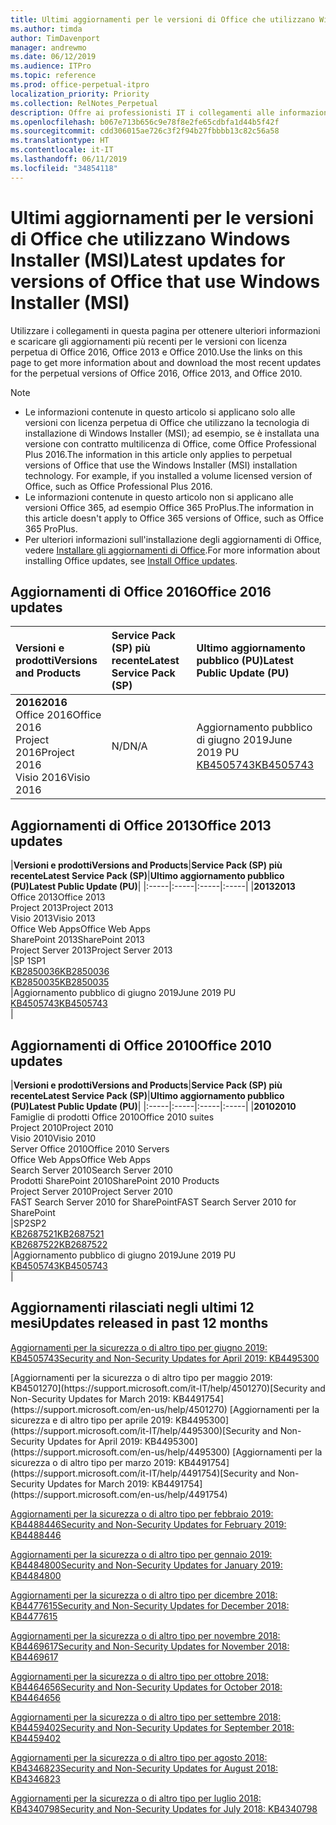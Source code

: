 ```yaml
---
title: Ultimi aggiornamenti per le versioni di Office che utilizzano Windows Installer (MSI)
ms.author: timda
author: TimDavenport
manager: andrewmo
ms.date: 06/12/2019
ms.audience: ITPro
ms.topic: reference
ms.prod: office-perpetual-itpro
localization_priority: Priority
ms.collection: RelNotes_Perpetual
description: Offre ai professionisti IT i collegamenti alle informazioni sugli aggiornamenti più recenti delle versioni con licenza perpetua di Office 2016, Office 2013 e Office 2010
ms.openlocfilehash: b067e713b656c9e78f8e2fe65cdbfa1d44b5f42f
ms.sourcegitcommit: cdd306015ae726c3f2f94b27fbbbb13c82c56a58
ms.translationtype: HT
ms.contentlocale: it-IT
ms.lasthandoff: 06/11/2019
ms.locfileid: "34854118"
---
```

# <a name="latest-updates-for-versions-of-office-that-use-windows-installer-msi"></a><span data-ttu-id="554ca-103">Ultimi aggiornamenti per le versioni di Office che utilizzano Windows Installer (MSI)</span><span class="sxs-lookup"><span data-stu-id="554ca-103">Latest updates for versions of Office that use Windows Installer (MSI)</span></span>

<span data-ttu-id="554ca-104">Utilizzare i collegamenti in questa pagina per ottenere ulteriori informazioni e scaricare gli aggiornamenti più recenti per le versioni con licenza perpetua di Office 2016, Office 2013 e Office 2010.</span><span class="sxs-lookup"><span data-stu-id="554ca-104">Use the links on this page to get more information about and download the most recent updates for the perpetual versions of Office 2016, Office 2013, and Office 2010.</span></span>
  
 
> [!NOTE]
> - <span data-ttu-id="554ca-p101">Le informazioni contenute in questo articolo si applicano solo alle versioni con licenza perpetua di Office che utilizzano la tecnologia di installazione di Windows Installer (MSI); ad esempio, se è installata una versione con contratto multilicenza di Office, come Office Professional Plus 2016.</span><span class="sxs-lookup"><span data-stu-id="554ca-p101">The information in this article only applies to perpetual versions of Office that use the Windows Installer (MSI) installation technology. For example, if you installed a volume licensed version of Office, such as Office Professional Plus 2016.</span></span>
> - <span data-ttu-id="554ca-107">Le informazioni contenute in questo articolo non si applicano alle versioni Office 365, ad esempio Office 365 ProPlus.</span><span class="sxs-lookup"><span data-stu-id="554ca-107">The information in this article doesn't apply to Office 365 versions of Office, such as Office 365 ProPlus.</span></span>
> - <span data-ttu-id="554ca-108">Per ulteriori informazioni sull'installazione degli aggiornamenti di Office, vedere [Installare gli aggiornamenti di Office](https://support.office.com/article/2ab296f3-7f03-43a2-8e50-46de917611c5).</span><span class="sxs-lookup"><span data-stu-id="554ca-108">For more information about installing Office updates, see [Install Office updates](https://support.office.com/article/2ab296f3-7f03-43a2-8e50-46de917611c5).</span></span> 


## <a name="office-2016-updates"></a><span data-ttu-id="554ca-109">Aggiornamenti di Office 2016</span><span class="sxs-lookup"><span data-stu-id="554ca-109">Office 2016 updates</span></span>

|<span data-ttu-id="554ca-110">**Versioni e prodotti**</span><span class="sxs-lookup"><span data-stu-id="554ca-110">**Versions and Products**</span></span>|<span data-ttu-id="554ca-111">**Service Pack (SP) più recente**</span><span class="sxs-lookup"><span data-stu-id="554ca-111">**Latest Service Pack (SP)**</span></span>|<span data-ttu-id="554ca-112">**Ultimo aggiornamento pubblico (PU)**</span><span class="sxs-lookup"><span data-stu-id="554ca-112">**Latest Public Update (PU)**</span></span>|
|:-----|:-----|:-----|
|<span data-ttu-id="554ca-113">**2016**</span><span class="sxs-lookup"><span data-stu-id="554ca-113">**2016**</span></span> <br/> <span data-ttu-id="554ca-114">Office 2016</span><span class="sxs-lookup"><span data-stu-id="554ca-114">Office 2016</span></span>  <br/> <span data-ttu-id="554ca-115">Project 2016</span><span class="sxs-lookup"><span data-stu-id="554ca-115">Project 2016</span></span>  <br/> <span data-ttu-id="554ca-116">Visio 2016</span><span class="sxs-lookup"><span data-stu-id="554ca-116">Visio 2016</span></span>  <br/> |<span data-ttu-id="554ca-117">N/D</span><span class="sxs-lookup"><span data-stu-id="554ca-117">N/A</span></span>  <br/> |<span data-ttu-id="554ca-118">Aggiornamento pubblico di giugno 2019</span><span class="sxs-lookup"><span data-stu-id="554ca-118">June 2019 PU</span></span>  <br/> [<span data-ttu-id="554ca-119">KB4505743</span><span class="sxs-lookup"><span data-stu-id="554ca-119">KB4505743</span></span>](https://support.microsoft.com/help/4505743) <br/> |
   
## <a name="office-2013-updates"></a><span data-ttu-id="554ca-120">Aggiornamenti di Office 2013</span><span class="sxs-lookup"><span data-stu-id="554ca-120">Office 2013 updates</span></span>

|<span data-ttu-id="554ca-121">**Versioni e prodotti**</span><span class="sxs-lookup"><span data-stu-id="554ca-121">**Versions and Products**</span></span>|<span data-ttu-id="554ca-122">**Service Pack (SP) più recente**</span><span class="sxs-lookup"><span data-stu-id="554ca-122">**Latest Service Pack (SP)**</span></span>|<span data-ttu-id="554ca-123">**Ultimo aggiornamento pubblico (PU)**</span><span class="sxs-lookup"><span data-stu-id="554ca-123">**Latest Public Update (PU)**</span></span>|
|:-----|:-----|:-----|:-----|
|<span data-ttu-id="554ca-124">**2013**</span><span class="sxs-lookup"><span data-stu-id="554ca-124">**2013**</span></span> <br/> <span data-ttu-id="554ca-125">Office 2013</span><span class="sxs-lookup"><span data-stu-id="554ca-125">Office 2013</span></span>  <br/> <span data-ttu-id="554ca-126">Project 2013</span><span class="sxs-lookup"><span data-stu-id="554ca-126">Project 2013</span></span>  <br/> <span data-ttu-id="554ca-127">Visio 2013</span><span class="sxs-lookup"><span data-stu-id="554ca-127">Visio 2013</span></span>  <br/> <span data-ttu-id="554ca-128">Office Web Apps</span><span class="sxs-lookup"><span data-stu-id="554ca-128">Office Web Apps</span></span>  <br/> <span data-ttu-id="554ca-129">SharePoint 2013</span><span class="sxs-lookup"><span data-stu-id="554ca-129">SharePoint 2013</span></span>  <br/> <span data-ttu-id="554ca-130">Project Server 2013</span><span class="sxs-lookup"><span data-stu-id="554ca-130">Project Server 2013</span></span>  <br/> |<span data-ttu-id="554ca-131">SP 1</span><span class="sxs-lookup"><span data-stu-id="554ca-131">SP1</span></span> <br/> [<span data-ttu-id="554ca-132">KB2850036</span><span class="sxs-lookup"><span data-stu-id="554ca-132">KB2850036</span></span>](https://support.microsoft.com/kb/2850036) <br/>[<span data-ttu-id="554ca-133">KB2850035</span><span class="sxs-lookup"><span data-stu-id="554ca-133">KB2850035</span></span>](https://support.microsoft.com/kb/2850035) <br/> |<span data-ttu-id="554ca-134">Aggiornamento pubblico di giugno 2019</span><span class="sxs-lookup"><span data-stu-id="554ca-134">June 2019 PU</span></span>  <br/> [<span data-ttu-id="554ca-135">KB4505743</span><span class="sxs-lookup"><span data-stu-id="554ca-135">KB4505743</span></span>](https://support.microsoft.com/help/4505743) <br/> |
   
## <a name="office-2010-updates"></a><span data-ttu-id="554ca-136">Aggiornamenti di Office 2010</span><span class="sxs-lookup"><span data-stu-id="554ca-136">Office 2010 updates</span></span>

|<span data-ttu-id="554ca-137">**Versioni e prodotti**</span><span class="sxs-lookup"><span data-stu-id="554ca-137">**Versions and Products**</span></span>|<span data-ttu-id="554ca-138">**Service Pack (SP) più recente**</span><span class="sxs-lookup"><span data-stu-id="554ca-138">**Latest Service Pack (SP)**</span></span>|<span data-ttu-id="554ca-139">**Ultimo aggiornamento pubblico (PU)**</span><span class="sxs-lookup"><span data-stu-id="554ca-139">**Latest Public Update (PU)**</span></span>|
|:-----|:-----|:-----|:-----|
|<span data-ttu-id="554ca-140">**2010**</span><span class="sxs-lookup"><span data-stu-id="554ca-140">**2010**</span></span> <br/> <span data-ttu-id="554ca-141">Famiglie di prodotti Office 2010</span><span class="sxs-lookup"><span data-stu-id="554ca-141">Office 2010 suites</span></span>  <br/> <span data-ttu-id="554ca-142">Project 2010</span><span class="sxs-lookup"><span data-stu-id="554ca-142">Project 2010</span></span>  <br/> <span data-ttu-id="554ca-143">Visio 2010</span><span class="sxs-lookup"><span data-stu-id="554ca-143">Visio 2010</span></span>  <br/> <span data-ttu-id="554ca-144">Server Office 2010</span><span class="sxs-lookup"><span data-stu-id="554ca-144">Office 2010 Servers</span></span>  <br/> <span data-ttu-id="554ca-145">Office Web Apps</span><span class="sxs-lookup"><span data-stu-id="554ca-145">Office Web Apps</span></span>  <br/> <span data-ttu-id="554ca-146">Search Server 2010</span><span class="sxs-lookup"><span data-stu-id="554ca-146">Search Server 2010</span></span>  <br/> <span data-ttu-id="554ca-147">Prodotti SharePoint 2010</span><span class="sxs-lookup"><span data-stu-id="554ca-147">SharePoint 2010 Products</span></span>  <br/> <span data-ttu-id="554ca-148">Project Server 2010</span><span class="sxs-lookup"><span data-stu-id="554ca-148">Project Server 2010</span></span>  <br/> <span data-ttu-id="554ca-149">FAST Search Server 2010 for SharePoint</span><span class="sxs-lookup"><span data-stu-id="554ca-149">FAST Search Server 2010 for SharePoint</span></span>  <br/> |<span data-ttu-id="554ca-150">SP2</span><span class="sxs-lookup"><span data-stu-id="554ca-150">SP2</span></span> <br/>[<span data-ttu-id="554ca-151">KB2687521</span><span class="sxs-lookup"><span data-stu-id="554ca-151">KB2687521</span></span>](https://support.microsoft.com/kb/2687521) <br/> [<span data-ttu-id="554ca-152">KB2687522</span><span class="sxs-lookup"><span data-stu-id="554ca-152">KB2687522</span></span>](https://support.microsoft.com/kb/2687522) <br/> |<span data-ttu-id="554ca-153">Aggiornamento pubblico di giugno 2019</span><span class="sxs-lookup"><span data-stu-id="554ca-153">June 2019 PU</span></span> <br/>[<span data-ttu-id="554ca-154">KB4505743</span><span class="sxs-lookup"><span data-stu-id="554ca-154">KB4505743</span></span>](https://support.microsoft.com/help/4505743) <br/>|
   

   
## <a name="updates-released-in-past-12-months"></a><span data-ttu-id="554ca-155">Aggiornamenti rilasciati negli ultimi 12 mesi</span><span class="sxs-lookup"><span data-stu-id="554ca-155">Updates released in past 12 months</span></span>

[<span data-ttu-id="554ca-156">Aggiornamenti per la sicurezza o di altro tipo per giugno 2019: KB4505743</span><span class="sxs-lookup"><span data-stu-id="554ca-156">Security and Non-Security Updates for April 2019: KB4495300</span></span>](https://support.microsoft.com/help/4505743)

<span data-ttu-id="554ca-157">
  [Aggiornamenti per la sicurezza o di altro tipo per maggio 2019: KB4501270](https://support.microsoft.com/it-IT/help/4501270)</span><span class="sxs-lookup"><span data-stu-id="554ca-157">[Security and Non-Security Updates for March 2019: KB4491754](https://support.microsoft.com/en-us/help/4501270)</span></span>

<span data-ttu-id="554ca-158">
  [Aggiornamenti per la sicurezza e di altro tipo per aprile 2019: KB4495300](https://support.microsoft.com/it-IT/help/4495300)</span><span class="sxs-lookup"><span data-stu-id="554ca-158">[Security and Non-Security Updates for April 2019: KB4495300](https://support.microsoft.com/en-us/help/4495300)</span></span>

<span data-ttu-id="554ca-159">
  [Aggiornamenti per la sicurezza o di altro tipo per marzo 2019: KB4491754](https://support.microsoft.com/it-IT/help/4491754)</span><span class="sxs-lookup"><span data-stu-id="554ca-159">[Security and Non-Security Updates for March 2019: KB4491754](https://support.microsoft.com/en-us/help/4491754)</span></span> 

[<span data-ttu-id="554ca-160">Aggiornamenti per la sicurezza o di altro tipo per febbraio 2019: KB4488446</span><span class="sxs-lookup"><span data-stu-id="554ca-160">Security and Non-Security Updates for February 2019: KB4488446</span></span>](https://support.microsoft.com/help/4488446)

[<span data-ttu-id="554ca-161">Aggiornamenti per la sicurezza o di altro tipo per gennaio 2019: KB4484800</span><span class="sxs-lookup"><span data-stu-id="554ca-161">Security and Non-Security Updates for January 2019: KB4484800</span></span>](https://support.microsoft.com/help/4484800)

[<span data-ttu-id="554ca-162">Aggiornamenti per la sicurezza o di altro tipo per dicembre 2018: KB4477615</span><span class="sxs-lookup"><span data-stu-id="554ca-162">Security and Non-Security Updates for December 2018: KB4477615</span></span>](https://support.microsoft.com/help/4477615)

[<span data-ttu-id="554ca-163">Aggiornamenti per la sicurezza o di altro tipo per novembre 2018: KB4469617</span><span class="sxs-lookup"><span data-stu-id="554ca-163">Security and Non-Security Updates for November 2018: KB4469617</span></span>](https://support.microsoft.com/help/4469617)

[<span data-ttu-id="554ca-164">Aggiornamenti per la sicurezza o di altro tipo per ottobre 2018: KB4464656</span><span class="sxs-lookup"><span data-stu-id="554ca-164">Security and Non-Security Updates for October 2018: KB4464656</span></span>](https://support.microsoft.com/help/4464656)

[<span data-ttu-id="554ca-165">Aggiornamenti per la sicurezza o di altro tipo per settembre 2018: KB4459402</span><span class="sxs-lookup"><span data-stu-id="554ca-165">Security and Non-Security Updates for September 2018: KB4459402</span></span>](https://support.microsoft.com/help/4459402) 

[<span data-ttu-id="554ca-166">Aggiornamenti per la sicurezza o di altro tipo per agosto 2018: KB4346823</span><span class="sxs-lookup"><span data-stu-id="554ca-166">Security and Non-Security Updates for August 2018: KB4346823</span></span>](https://support.microsoft.com/help/4346823)   

[<span data-ttu-id="554ca-167">Aggiornamenti per la sicurezza o di altro tipo per luglio 2018: KB4340798</span><span class="sxs-lookup"><span data-stu-id="554ca-167">Security and Non-Security Updates for July 2018: KB4340798</span></span>](https://support.microsoft.com/help/4340798)   

  


  
 
  
 
  

  
   
  
